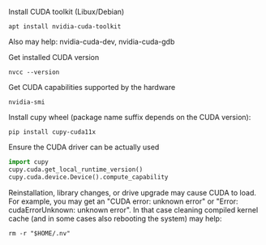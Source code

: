Install CUDA toolkit (Libux/Debian)
```
apt install nvidia-cuda-toolkit
```

Also may help: nvidia-cuda-dev, nvidia-cuda-gdb


Get installed CUDA version
```
nvcc --version
```

Get CUDA capabilities supported by the hardware
```
nvidia-smi
```

Install cupy wheel (package name suffix depends on the CUDA version):
```
pip install cupy-cuda11x
```

Ensure the CUDA driver can be actually used
```python
import cupy
cupy.cuda.get_local_runtime_version()
cupy.cuda.device.Device().compute_capability
```

Reinstallation, library changes, or drive upgrade may cause CUDA to load. 
For example, you may get an "CUDA error: unknown error" or "Error: cudaErrorUnknown: unknown error".
In that case cleaning compiled kernel cache (and in some cases also rebooting the system) may help:
```
rm -r "$HOME/.nv"
```


